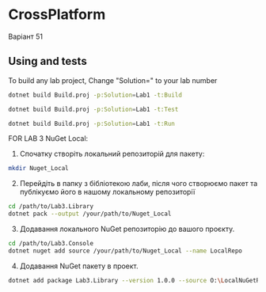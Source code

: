 # CrossPlatform

Варіант 51

## Using and tests
To build any lab project, Change "Solution=" to your lab number 
```bash
dotnet build Build.proj -p:Solution=Lab1 -t:Build
```
```bash
dotnet build Build.proj -p:Solution=Lab1 -t:Test
```
```bash
dotnet build Build.proj -p:Solution=Lab1 -t:Run
```



FOR LAB 3 NuGet Local:
1. Спочатку створіть локальний репозиторій для пакету:
```bash
mkdir Nuget_Local
```

2. Перейдіть в папку з бібліотекою лаби, після чого створюємо пакет та публікуємо його в нашому локальному репозиторії
```bash
cd /path/to/Lab3.Library
dotnet pack --output /your/path/to/Nuget_Local
```

3. Додавання локального NuGet репозиторію до вашого проєкту.
```bash
cd /path/to/Lab3.Console
dotnet nuget add source /your/path/to/Nuget_Local --name LocalRepo
```

4. Додавання NuGet пакету в проект.
```bash
dotnet add package Lab3.Library --version 1.0.0 --source O:\LocalNuGetRepo
```